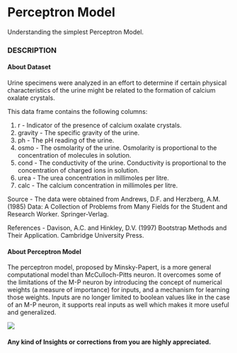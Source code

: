 # Perceptron Model
Understanding the simplest Perceptron Model.

### DESCRIPTION
#### About Dataset

Urine specimens were analyzed in an effort to determine if certain physical characteristics of the urine might be related to the formation of calcium oxalate crystals.

This data frame contains the following columns:
1. r - Indicator of the presence of calcium oxalate crystals.
2. gravity - The specific gravity of the urine.
3. ph - The pH reading of the urine.
4. osmo - The osmolarity of the urine. Osmolarity is proportional to the concentration of molecules in solution.
5. cond - The conductivity of the urine. Conductivity is proportional to the concentration of charged ions in solution.
6. urea - The urea concentration in millimoles per litre.
7. calc - The calcium concentration in millimoles per litre.

Source - The data were obtained from Andrews, D.F. and Herzberg, A.M. (1985) Data: A Collection of Problems from Many Fields for the    Student and Research Worker. Springer-Verlag.

References - Davison, A.C. and Hinkley, D.V. (1997) Bootstrap Methods and Their Application. Cambridge University Press.

#### About Perceptron Model

The perceptron model, proposed by Minsky-Papert, is a more general computational model than McCulloch-Pitts neuron. It overcomes some of the limitations of the M-P neuron by introducing the concept of numerical weights (a measure of importance) for inputs, and a mechanism for learning those weights. Inputs are no longer limited to boolean values like in the case of an M-P neuron, it supports real inputs as well which makes it more useful and generalized.

![](image.png)

#### Any kind of Insights or corrections from you are highly appreciated.
